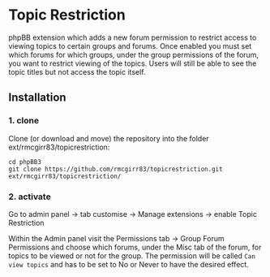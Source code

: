 Topic Restriction
=========================

phpBB extension which adds a new forum permission to restrict access to viewing topics to certain groups and forums.  Once enabled you must set which forums for which groups, under the group permissions of the forum, you want to restrict viewing of the topics.  Users will still be able to see the topic titles but not access the topic itself.


## Installation

### 1. clone
Clone (or download and move) the repository into the folder ext/rmcgirr83/topicrestriction:

```
cd phpBB3
git clone https://github.com/rmcgirr83/topicrestriction.git ext/rmcgirr83/topicrestriction/
```

### 2. activate
Go to admin panel -> tab customise -> Manage extensions -> enable Topic Restriction

Within the Admin panel visit the Permissions tab -> Group Forum Permissions and choose which forums, under the Misc tab of the forum, for topics to be viewed or not for the group.  The permission will be called `Can view topics` and has to be set to No or Never to have the desired effect.
